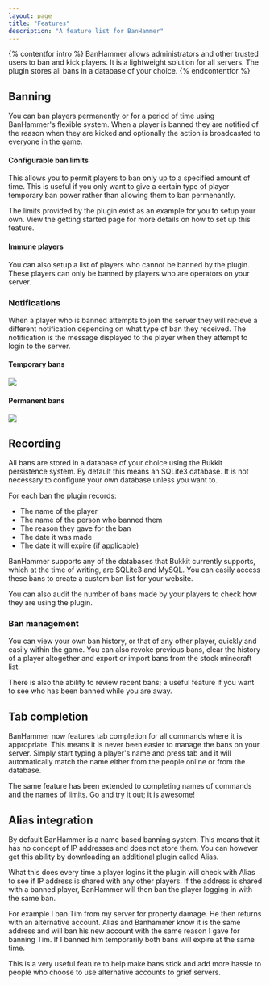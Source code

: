 ```yaml
---
layout: page
title: "Features"
description: "A feature list for BanHammer"
---
```


{% contentfor intro %}
BanHammer allows administrators and other trusted users to ban and kick players. It is a lightweight solution for all servers. The plugin stores all bans in a database of your choice.
{% endcontentfor %}

## Banning

You can ban players permanently or for a period of time using BanHammer's flexible system. When a player is banned they are notified of the reason when they are kicked and optionally the action is broadcasted to everyone in the game.

#### Configurable ban limits

This allows you to permit players to ban only up to a specified amount of time. This is useful if you only want to give a certain type of player temporary ban power rather than allowing them to ban permenantly.

The limits provided by the plugin exist as an example for you to setup your own. View the getting started page for more details on how to set up this feature.

#### Immune players

You can also setup a list of players who cannot be banned by the plugin. These players can only be banned by players who are operators on your server.

### Notifications

When a player who is banned attempts to join the server they will recieve a different notification depending on what type of ban they received. The notification is the message displayed to the player when they attempt to login to the server.

#### Temporary bans

<p><img src="http://archive.armathia.net/assets/banhammer/temp-ban-example.png" class="img-rounded img-responsive" /></p>

#### Permanent bans

<p><img src="http://archive.armathia.net/assets/banhammer/permenant-ban-example.png" class="img-rounded img-responsive" /></p>

## Recording

All bans are stored in a database of your choice using the Bukkit persistence system. By default this means an SQLite3 database. It is not necessary to configure your own database unless you want to.

For each ban the plugin records:

* The name of the player
* The name of the person who banned them
* The reason they gave for the ban
* The date it was made
* The date it will expire (if applicable)

BanHammer supports any of the databases that Bukkit currently supports, which at the time of writing, are SQLite3 and MySQL. You can easily access these bans to create a custom ban list for your website.

You can also audit the number of bans made by your players to check how they are using the plugin.

### Ban management

You can view your own ban history, or that of any other player, quickly and easily within the game. You can also revoke previous bans, clear the history of a player altogether and export or import bans from the stock minecraft list.

There is also the ability to review recent bans; a useful feature if you want to see who has been banned while you are away.

## Tab completion

BanHammer now features tab completion for all commands where it is appropriate. This means it is never been easier to manage the bans on your server. Simply start typing a player's name and press tab and it will automatically match the name either from the people online or from the database.

The same feature has been extended to completing names of commands and the names of limits. Go and try it out; it is awesome!

## Alias integration

By default BanHammer is a name based banning system. This means that it has no concept of IP addresses and does not store them. You can however get this ability by downloading an additional plugin called Alias.

What this does every time a player logins it the plugin will check with Alias to see if IP address is shared with any other players. If the address is shared with a banned player, BanHammer will then ban the player logging in with the same ban.

For example I ban Tim from my server for property damage. He then returns with an alternative account. Alias and Banhammer know it is the same address and will ban his new account with the same reason I gave for banning Tim. If I banned him temporarily both bans will expire at the same time.

This is a very useful feature to help make bans stick and add more hassle to people who choose to use alternative accounts to grief servers.
